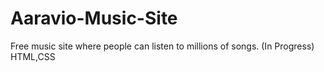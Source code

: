 # Aaravio-Music-Site
Free music site where people can listen to millions of songs. (In Progress) HTML,CSS
